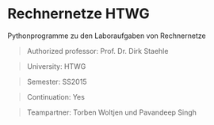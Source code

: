 # Rechnernetze HTWG

Pythonprogramme zu den Laboraufgaben von Rechnernetze

> Authorized professor: Prof. Dr. Dirk Staehle

> University: HTWG

> Semester: SS2015

> Continuation: Yes

> Teampartner: Torben Woltjen und Pavandeep Singh
